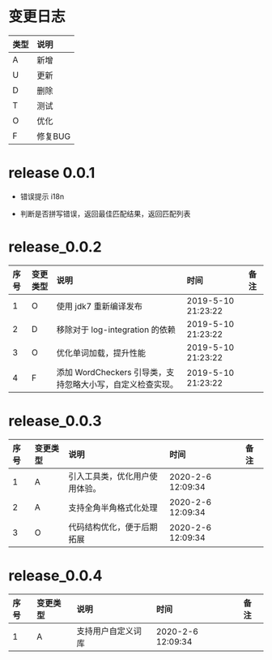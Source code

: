 # 变更日志

| 类型 | 说明 |
|:----|:----|
| A | 新增 |
| U | 更新 |
| D | 删除 |
| T | 测试 |
| O | 优化 |
| F | 修复BUG |

# release 0.0.1

- 错误提示 i18n

- 判断是否拼写错误，返回最佳匹配结果，返回匹配列表

# release_0.0.2

| 序号 | 变更类型 | 说明 | 时间 |  备注 |
|:---|:---|:---|:---|:--|
| 1 | O | 使用 jdk7 重新编译发布 | 2019-5-10 21:23:22 |  |
| 2 | D | 移除对于 log-integration 的依赖 | 2019-5-10 21:23:22 |  |
| 3 | O | 优化单词加载，提升性能 | 2019-5-10 21:23:22 |  |
| 4 | F | 添加 WordCheckers 引导类，支持忽略大小写，自定义检查实现。 | 2019-5-10 21:23:22 |  |

# release_0.0.3

| 序号 | 变更类型 | 说明 | 时间 |  备注 |
|:---|:---|:---|:---|:--|
| 1 | A | 引入工具类，优化用户使用体验。 | 2020-2-6 12:09:34 |  |
| 2 | A | 支持全角半角格式化处理 | 2020-2-6 12:09:34 |  |
| 3 | O | 代码结构优化，便于后期拓展 | 2020-2-6 12:09:34 |  |

# release_0.0.4

| 序号 | 变更类型 | 说明 | 时间 |  备注 |
|:---|:---|:---|:---|:--|
| 1 | A | 支持用户自定义词库 | 2020-2-6 12:09:34 |  |
